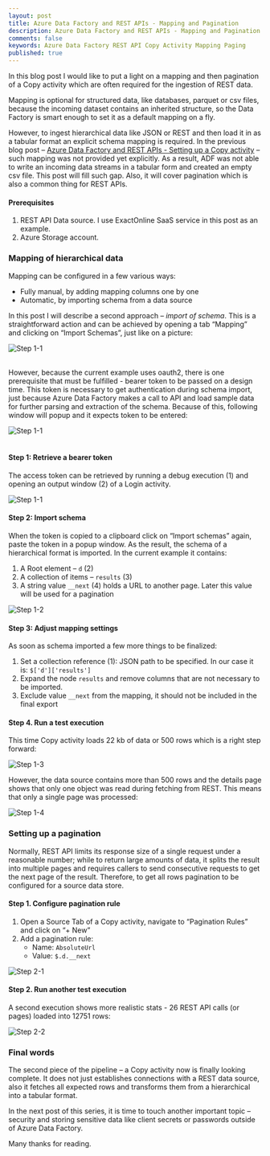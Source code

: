 ```yaml
---
layout: post
title: Azure Data Factory and REST APIs - Mapping and Pagination
description: Azure Data Factory and REST APIs - Mapping and Pagination
comments: false
keywords: Azure Data Factory REST API Copy Activity Mapping Paging
published: true 
---
```



In this blog post I would like to put a light on a mapping and then pagination of a Copy activity which are often required for the ingestion of REST data. 

Mapping is optional for structured data, like databases, parquet or csv files, because the incoming dataset contains an inherited structure, so the Data Factory is smart enough to set it as a default mapping on a fly. 

However, to ingest hierarchical data like JSON or REST and then load it in as a tabular format an explicit schema mapping is required. In the previous blog post – <a href="/2019/adfv2-rest-api-part2-copy-activity">Azure Data Factory and REST APIs - Setting up a Copy activity</a> – such mapping was not provided yet explicitly. As a result, ADF was not able to write an incoming data streams in a tabular form and created an empty csv file. This post will fill such gap. Also, it will cover pagination which is also a common thing for REST APIs.


#### Prerequisites

 1.	REST API Data source. I use ExactOnline SaaS service in this post as an example.
 2.	Azure Storage account.



### Mapping of hierarchical data 
Mapping can be configured in a few various ways:
 -	Fully manual, by adding mapping columns one by one
 -	Automatic, by importing schema from a data source

In this post I will describe a second approach – *import of schema*. This is a straightforward action and can be achieved by opening a tab “Mapping” and clicking on “Import Schemas”, just like on a picture:
 
<img src="/assets/images/posts/adf-rest-p3/step1-01.png" alt="Step 1-1" /> 
<br /><br />

However, because the current example uses oauth2, there is one prerequisite that must be fulfilled - bearer token to be passed on a design time. This token is necessary to get authentication during schema import, just because Azure Data Factory makes a call to API and load sample data for further parsing and extraction of the schema. Because of this, following window will popup and it expects token to be entered:
 
<img src="/assets/images/posts/adf-rest-p3/step1-02.png" alt="Step 1-1" /> 
<br /><br />


#### Step 1: Retrieve a bearer token
The access token can be retrieved by running a debug execution (1) and opening an output window (2) of a Login activity.


<img src="/assets/images/posts/adf-rest-p3/step1-1.png" alt="Step 1-1" />

#### Step 2: Import schema

When the token is copied to a clipboard click on “Import schemas” again, paste the token in a popup window.
As the result, the schema of a hierarchical format is imported. In the current example it contains:

 1.	A Root element – ```d``` (2)
 2.	A collection of items – ```results``` (3)
 3.	A string value ```__next``` (4) holds a URL to another page. Later this value will be used for a pagination


<img src="/assets/images/posts/adf-rest-p3/step1-2.png" alt="Step 1-2" />

#### Step 3: Adjust mapping settings
As soon as schema imported a few more things to be finalized:
 1.	Set a collection reference (1): JSON path to be specified. In our case it is: ```$['d']['results']```
 2.	Expand the node ```results``` and remove columns that are not necessary to be imported. 
 3.	Exclude value ```__next``` from the mapping, it should not be included in the final export 

#### Step 4. Run a test execution

This time Copy activity loads 22 kb of data or 500 rows which is a right step forward: 


<img src="/assets/images/posts/adf-rest-p3/step1-3.png" alt="Step 1-3" />

However, the data source contains more than 500 rows and the details page shows that only one object was read during fetching from REST. This means that only a single page was processed: 


<img src="/assets/images/posts/adf-rest-p3/step1-4.png" alt="Step 1-4" />



### Setting up a pagination

Normally, REST API limits its response size of a single request under a reasonable number; while to return large amounts of data, it splits the result into multiple pages and requires callers to send consecutive requests to get the next page of the result. Therefore, to get all rows pagination to be configured for a source data store.

#### Step 1. Configure pagination rule

 1.	Open a Source Tab of a Copy activity, navigate to “Pagination Rules” and click on “+ New”
 2.	Add a pagination rule:
      -	Name: ```AbsoluteUrl```
      -	Value: ```$.d.__next```

 
<img src="/assets/images/posts/adf-rest-p3/step2-1.png" alt="Step 2-1" />


#### Step 2. Run another test execution

A second execution shows more realistic stats - 26 REST API calls (or pages) loaded into 12751 rows:


<img src="/assets/images/posts/adf-rest-p3/step2-2.png" alt="Step 2-2" />



### Final words

The second piece of the pipeline – a Copy activity now is finally looking complete. It does not just establishes connections with a REST data source, also it fetches all expected rows and transforms them from a hierarchical into a tabular format.

In the next post of this series, it is time to touch another important topic – security and storing sensitive data like client secrets or passwords outside of Azure Data Factory.

Many thanks for reading.
